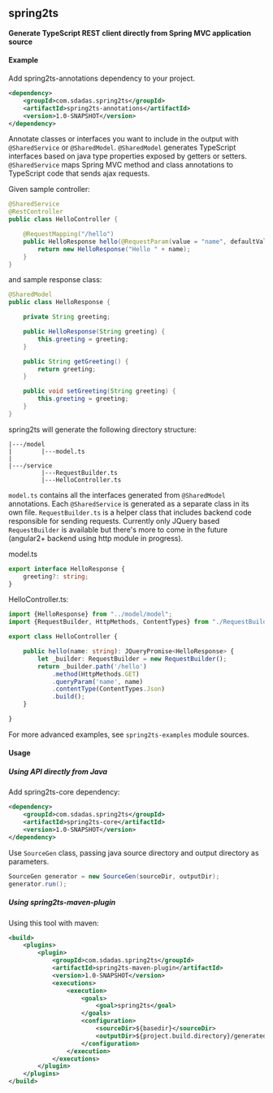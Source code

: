 ## spring2ts

**Generate TypeScript REST client directly from Spring MVC application source**

#### Example

Add spring2ts-annotations dependency to your project.

```xml
<dependency>
    <groupId>com.sdadas.spring2ts</groupId>
    <artifactId>spring2ts-annotations</artifactId>
    <version>1.0-SNAPSHOT</version>
</dependency>
```

Annotate classes or interfaces you want to include in the output with `@SharedService` or `@SharedModel`.
`@SharedModel` generates TypeScript interfaces based on java type properties exposed by getters or setters.
`@SharedService` maps Spring MVC method and class annotations to TypeScript code that sends ajax requests.

Given sample controller:

```java
@SharedService
@RestController
public class HelloController {

    @RequestMapping("/hello")
    public HelloResponse hello(@RequestParam(value = "name", defaultValue = "world") String name) {
        return new HelloResponse("Hello " + name);
    }
}
```

and sample response class:

```java
@SharedModel
public class HelloResponse {

    private String greeting;

    public HelloResponse(String greeting) {
        this.greeting = greeting;
    }

    public String getGreeting() {
        return greeting;
    }

    public void setGreeting(String greeting) {
        this.greeting = greeting;
    }
}
```

spring2ts will generate the following directory structure:

```
|---/model
|        |---model.ts
|
|---/service
         |---RequestBuilder.ts
         |---HelloController.ts
```

`model.ts` contains all the interfaces generated from `@SharedModel` annotations. Each `@SharedService` is generated as a separate class in its own file. `RequestBuilder.ts` is a helper class that includes backend code responsible for sending requests. Currently only JQuery based `RequestBuilder` is available but there's more to come in the future (angular2+ backend using http module in progress).

model.ts

```typescript
export interface HelloResponse {
    greeting?: string;
}
```

HelloController.ts:

```typescript
import {HelloResponse} from "../model/model";
import {RequestBuilder, HttpMethods, ContentTypes} from "./RequestBuilder";

export class HelloController {

    public hello(name: string): JQueryPromise<HelloResponse> {
        let _builder: RequestBuilder = new RequestBuilder();
        return _builder.path('/hello')
            .method(HttpMethods.GET)
            .queryParam('name', name)
            .contentType(ContentTypes.Json)
            .build();
    }

}
```

For more advanced examples, see `spring2ts-examples` module sources.

#### Usage

##### Using API directly from Java

Add spring2ts-core dependency:

```xml
<dependency>
    <groupId>com.sdadas.spring2ts</groupId>
    <artifactId>spring2ts-core</artifactId>
    <version>1.0-SNAPSHOT</version>
</dependency>
```

Use `SourceGen` class, passing java source directory and output directory as parameters.

```java
SourceGen generator = new SourceGen(sourceDir, outputDir);
generator.run();
```

##### Using spring2ts-maven-plugin

Using this tool with maven:

```xml
<build>
    <plugins>
        <plugin>
            <groupId>com.sdadas.spring2ts</groupId>
            <artifactId>spring2ts-maven-plugin</artifactId>
            <version>1.0-SNAPSHOT</version>
            <executions>
                <execution>
                    <goals>
                        <goal>spring2ts</goal>
                    </goals>
                    <configuration>
                        <sourceDir>${basedir}</sourceDir>
                        <outputDir>${project.build.directory}/generated-sources</outputDir>
                    </configuration>
                </execution>
            </executions>
        </plugin>
    </plugins>
</build>
```